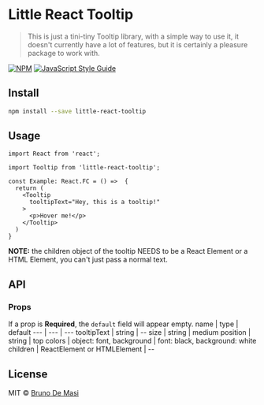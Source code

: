 # Little React Tooltip

> This is just a tini-tiny Tooltip library, with a simple way to use it, it doesn't currently have a lot of features, but it is certainly a pleasure package to work with.

[![NPM](https://img.shields.io/npm/v/little-react-tooltip.svg)](https://www.npmjs.com/package/little-react-tooltip) [![JavaScript Style Guide](https://img.shields.io/badge/code%20style-airbnb-blue)](https://github.com/airbnb/javascript)

## Install

```bash
npm install --save little-react-tooltip
```

## Usage

```tsx
import React from 'react';

import Tooltip from 'little-react-tooltip';

const Example: React.FC = () =>  {
  return (
    <Tooltip 
      tooltipText="Hey, this is a tooltip!"
    >
      <p>Hover me!</p>
    </Tooltip>
  )
}
```
**NOTE:** the children object of the tooltip NEEDS to be a React Element or a HTML Element, you can't just pass a normal text.

## API
### Props
If a prop is **Required**, the `default` field will appear empty.
name | type | default 
--- | --- | --- 
tooltipText | string | --
size | string | medium
position | string | top
colors | object: font, background | font: black, background: white
children | ReactElement or HTMLElement | --

## License

MIT © [Bruno De Masi](https://github.com/brunodmsi)
